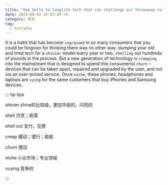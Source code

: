 ```yaml
---
title: "Say hello to longlife tech that can challenge our throwaway culture"
date: 2023-08-02 19:01:00 +8
category: 英文
tag:
  - everyday
---
```


It is a habit that has become `ingrained` in so many consumers that you could be forgiven for thinking there was no other way: dumping your old and tired tech for a `shinier` model every year or two, `shelling` out hundreds of pounds in the process. But a new generation of technology is `creeping` into the mainstream that is designed to upend this consumerist `churn` – devices that can be taken apart, repaired and upgraded by the user, and not via an over-priced service. Once `niche`, these phones, headphones and laptops are `vying` for the same customers that buy iPhones and Samsung devices.

::: tip tips

shinier shine的比较级，更加华丽的，闪亮的

shell 贝壳；剥落

shell out 支付，花费

creep 蠕动；潜行；偷偷

churn 搅动

niche 小众市场；专业领域

vuying 竞争的

:::
